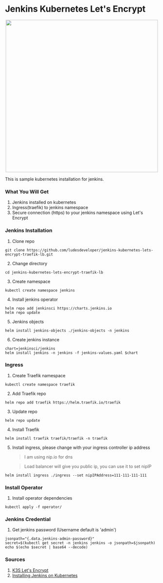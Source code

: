 # Jenkins Kubernetes Let's Encrypt

<p align="center">
<img src="pic/ludes.png" width="500">
</p>

This is sample kubernetes installation for jenkins.

### **What You Will Get**

1. Jenkins installed on kubernetes
2. Ingress(traefik) to jenkins namespace
3. Secure connection (https) to your jenkins namespace using Let's Encrypt

### **Jenkins Installation**

1. Clone repo

```
git clone https://github.com/ludesdeveloper/jenkins-kubernetes-lets-encrypt-traefik-lb.git
```

2. Change directory

```
cd jenkins-kubernetes-lets-encrypt-traefik-lb
```

3. Create namespace

```
kubectl create namespace jenkins
```


4. Install jenkins operator

```
helm repo add jenkinsci https://charts.jenkins.io
helm repo update
```

5. Jenkins objects

```
helm install jenkins-objects ./jenkins-objects -n jenkins
```

6. Create jenkins instance

```
chart=jenkinsci/jenkins
helm install jenkins -n jenkins -f jenkins-values.yaml $chart
```

### **Ingress**

1. Create Traefik namespace

```
kubectl create namespace traefik
```

2. Add Traefik repo

```
helm repo add traefik https://helm.traefik.io/traefik
```

3. Update repo

```
helm repo update
```

4. Install Traefik

```
helm install traefik traefik/traefik -n traefik
```

5. Install ingress, please change with your ingress controller ip address
   > I am using nip.io for dns

   > Load balancer will give you public ip, you can use it to set nipIP

```
helm install ingress ./ingress --set nipIPAddress=111-111-111-111
```

### **Install Operator**
1. Install operator dependencies

```
kubectl apply -f operator/
```


### **Jenkins Credential**

1. Get jenkins password (Username default is 'admin')

```
jsonpath="{.data.jenkins-admin-password}"
secret=$(kubectl get secret -n jenkins jenkins -o jsonpath=$jsonpath)
echo $(echo $secret | base64 --decode)
```

### **Sources**

1. [K3S Let's Encrypt](https://k3s.rocks/https-cert-manager-letsencrypt/)
2. [Installing Jenkins on Kubernetes](https://www.jenkins.io/doc/book/installing/kubernetes/)
